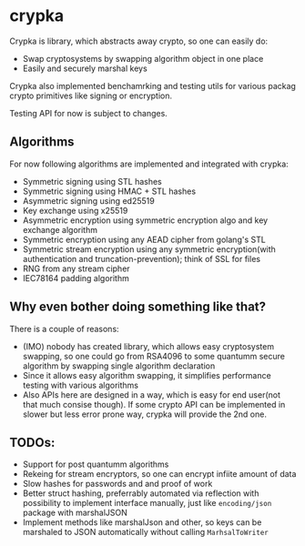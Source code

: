 # crypka

Crypka is library, which abstracts away crypto, so one can easily do:
- Swap cryptosystems by swapping algorithm object in one place
- Easily and securely marshal keys

Crypka also implemented benchamrking and testing utils for various packag crypto primitives like signing or encryption.

Testing API for now is subject to changes.

## Algorithms
For now following algorithms are implemented and integrated with crypka:
 * Symmetric signing using STL hashes 
 * Symmetric signing using HMAC + STL hashes
 * Asymmetric signing using ed25519
 * Key exchange using x25519
 * Asymmetric encryption using symmetric encryption algo and key exchange algorithm
 * Symmetric encryption using any AEAD cipher from golang's STL
 * Symmetric stream encryption using any symmetric encryption(with authentication and truncation-prevention); think of SSL for files
 * RNG from any stream cipher
 * IEC78164 padding algorithm

## Why even bother doing something like that?
There is a couple of reasons:
 * (IMO) nobody has created library, which allows easy cryptosystem swapping, so one could go from RSA4096 to some quantumm secure algorithm by swapping single algorithm declaration
 * Since it allows easy algorithm swapping, it simplifies performance testing with various algorithms
 * Also APIs here are designed in a way, which is easy for end user(not that much consise though). If some crypto API can be implemented in slower but less error prone way, crypka will provide the 2nd one.

## TODOs:
 * Support for post quantumm algorithms
 * Rekeing for stream encryptors, so one can encrypt infiite amount of data
 * Slow hashes for passwords and and proof of work
 * Better struct hashing, preferrably automated via reflection with possibility to implement interface manually, just like `encoding/json` package
 with marshalJSON
 * Implement methods like marshalJson and other, so keys can be marshaled to JSON automatically without calling `MarhsalToWriter`